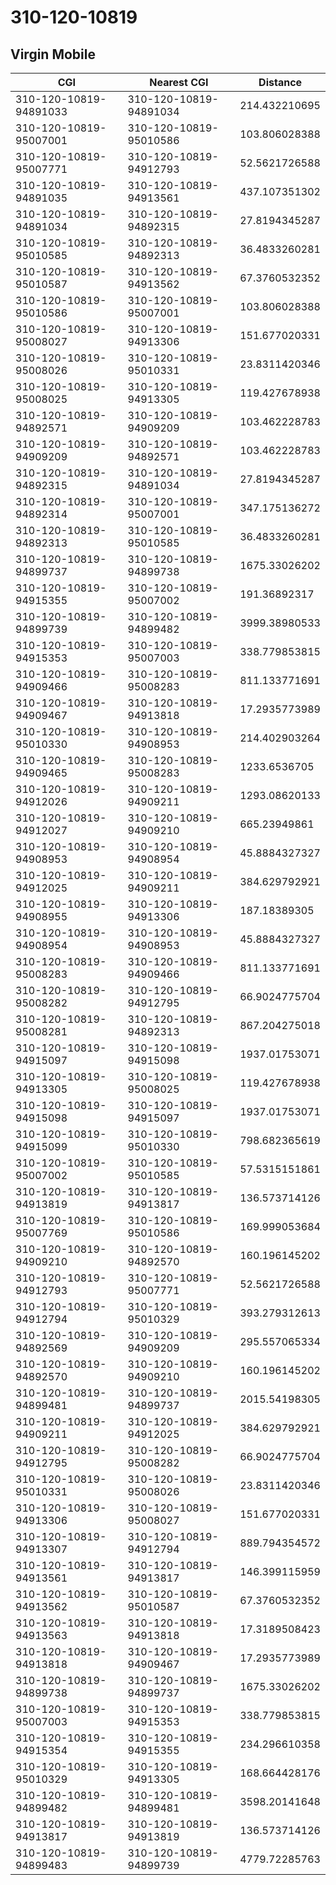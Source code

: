 # 310-120-10819
## Virgin Mobile


| CGI | Nearest CGI | Distance |
|-----|-------------|----------|
| 310-120-10819-94891033 | 310-120-10819-94891034 | 214.432210695 |
| 310-120-10819-95007001 | 310-120-10819-95010586 | 103.806028388 |
| 310-120-10819-95007771 | 310-120-10819-94912793 | 52.5621726588 |
| 310-120-10819-94891035 | 310-120-10819-94913561 | 437.107351302 |
| 310-120-10819-94891034 | 310-120-10819-94892315 | 27.8194345287 |
| 310-120-10819-95010585 | 310-120-10819-94892313 | 36.4833260281 |
| 310-120-10819-95010587 | 310-120-10819-94913562 | 67.3760532352 |
| 310-120-10819-95010586 | 310-120-10819-95007001 | 103.806028388 |
| 310-120-10819-95008027 | 310-120-10819-94913306 | 151.677020331 |
| 310-120-10819-95008026 | 310-120-10819-95010331 | 23.8311420346 |
| 310-120-10819-95008025 | 310-120-10819-94913305 | 119.427678938 |
| 310-120-10819-94892571 | 310-120-10819-94909209 | 103.462228783 |
| 310-120-10819-94909209 | 310-120-10819-94892571 | 103.462228783 |
| 310-120-10819-94892315 | 310-120-10819-94891034 | 27.8194345287 |
| 310-120-10819-94892314 | 310-120-10819-95007001 | 347.175136272 |
| 310-120-10819-94892313 | 310-120-10819-95010585 | 36.4833260281 |
| 310-120-10819-94899737 | 310-120-10819-94899738 | 1675.33026202 |
| 310-120-10819-94915355 | 310-120-10819-95007002 | 191.36892317 |
| 310-120-10819-94899739 | 310-120-10819-94899482 | 3999.38980533 |
| 310-120-10819-94915353 | 310-120-10819-95007003 | 338.779853815 |
| 310-120-10819-94909466 | 310-120-10819-95008283 | 811.133771691 |
| 310-120-10819-94909467 | 310-120-10819-94913818 | 17.2935773989 |
| 310-120-10819-95010330 | 310-120-10819-94908953 | 214.402903264 |
| 310-120-10819-94909465 | 310-120-10819-95008283 | 1233.6536705 |
| 310-120-10819-94912026 | 310-120-10819-94909211 | 1293.08620133 |
| 310-120-10819-94912027 | 310-120-10819-94909210 | 665.23949861 |
| 310-120-10819-94908953 | 310-120-10819-94908954 | 45.8884327327 |
| 310-120-10819-94912025 | 310-120-10819-94909211 | 384.629792921 |
| 310-120-10819-94908955 | 310-120-10819-94913306 | 187.18389305 |
| 310-120-10819-94908954 | 310-120-10819-94908953 | 45.8884327327 |
| 310-120-10819-95008283 | 310-120-10819-94909466 | 811.133771691 |
| 310-120-10819-95008282 | 310-120-10819-94912795 | 66.9024775704 |
| 310-120-10819-95008281 | 310-120-10819-94892313 | 867.204275018 |
| 310-120-10819-94915097 | 310-120-10819-94915098 | 1937.01753071 |
| 310-120-10819-94913305 | 310-120-10819-95008025 | 119.427678938 |
| 310-120-10819-94915098 | 310-120-10819-94915097 | 1937.01753071 |
| 310-120-10819-94915099 | 310-120-10819-95010330 | 798.682365619 |
| 310-120-10819-95007002 | 310-120-10819-95010585 | 57.5315151861 |
| 310-120-10819-94913819 | 310-120-10819-94913817 | 136.573714126 |
| 310-120-10819-95007769 | 310-120-10819-95010586 | 169.999053684 |
| 310-120-10819-94909210 | 310-120-10819-94892570 | 160.196145202 |
| 310-120-10819-94912793 | 310-120-10819-95007771 | 52.5621726588 |
| 310-120-10819-94912794 | 310-120-10819-95010329 | 393.279312613 |
| 310-120-10819-94892569 | 310-120-10819-94909209 | 295.557065334 |
| 310-120-10819-94892570 | 310-120-10819-94909210 | 160.196145202 |
| 310-120-10819-94899481 | 310-120-10819-94899737 | 2015.54198305 |
| 310-120-10819-94909211 | 310-120-10819-94912025 | 384.629792921 |
| 310-120-10819-94912795 | 310-120-10819-95008282 | 66.9024775704 |
| 310-120-10819-95010331 | 310-120-10819-95008026 | 23.8311420346 |
| 310-120-10819-94913306 | 310-120-10819-95008027 | 151.677020331 |
| 310-120-10819-94913307 | 310-120-10819-94912794 | 889.794354572 |
| 310-120-10819-94913561 | 310-120-10819-94913817 | 146.399115959 |
| 310-120-10819-94913562 | 310-120-10819-95010587 | 67.3760532352 |
| 310-120-10819-94913563 | 310-120-10819-94913818 | 17.3189508423 |
| 310-120-10819-94913818 | 310-120-10819-94909467 | 17.2935773989 |
| 310-120-10819-94899738 | 310-120-10819-94899737 | 1675.33026202 |
| 310-120-10819-95007003 | 310-120-10819-94915353 | 338.779853815 |
| 310-120-10819-94915354 | 310-120-10819-94915355 | 234.296610358 |
| 310-120-10819-95010329 | 310-120-10819-94913305 | 168.664428176 |
| 310-120-10819-94899482 | 310-120-10819-94899481 | 3598.20141648 |
| 310-120-10819-94913817 | 310-120-10819-94913819 | 136.573714126 |
| 310-120-10819-94899483 | 310-120-10819-94899739 | 4779.72285763 |
